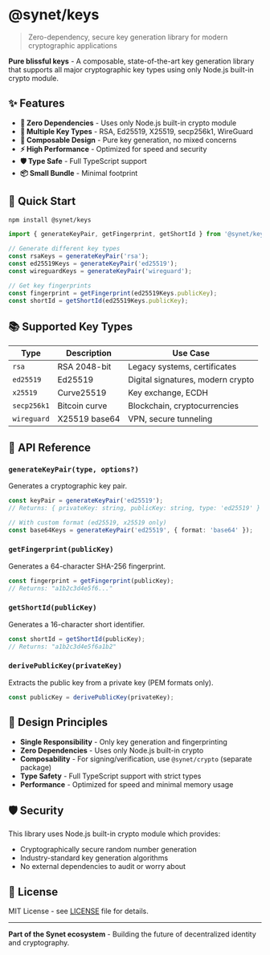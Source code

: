 # @synet/keys

> Zero-dependency, secure key generation library for modern cryptographic applications

**Pure blissful keys** - A composable, state-of-the-art key generation library that supports all major cryptographic key types using only Node.js built-in crypto module.

## ✨ Features

- **🚀 Zero Dependencies** - Uses only Node.js built-in crypto module
- **🔐 Multiple Key Types** - RSA, Ed25519, X25519, secp256k1, WireGuard
- **🎯 Composable Design** - Pure key generation, no mixed concerns
- **⚡️ High Performance** - Optimized for speed and security
- **🛡️ Type Safe** - Full TypeScript support
- **📦 Small Bundle** - Minimal footprint

## 🚀 Quick Start

```bash
npm install @synet/keys
```

```typescript
import { generateKeyPair, getFingerprint, getShortId } from '@synet/keys';

// Generate different key types
const rsaKeys = generateKeyPair('rsa');
const ed25519Keys = generateKeyPair('ed25519');
const wireguardKeys = generateKeyPair('wireguard');

// Get key fingerprints
const fingerprint = getFingerprint(ed25519Keys.publicKey);
const shortId = getShortId(ed25519Keys.publicKey);
```

## 📚 Supported Key Types

| Type | Description | Use Case |
|------|-------------|----------|
| `rsa` | RSA 2048-bit | Legacy systems, certificates |
| `ed25519` | Ed25519 | Digital signatures, modern crypto |
| `x25519` | Curve25519 | Key exchange, ECDH |
| `secp256k1` | Bitcoin curve | Blockchain, cryptocurrencies |
| `wireguard` | X25519 base64 | VPN, secure tunneling |

## 🔧 API Reference

### `generateKeyPair(type, options?)`

Generates a cryptographic key pair.

```typescript
const keyPair = generateKeyPair('ed25519');
// Returns: { privateKey: string, publicKey: string, type: 'ed25519' }

// With custom format (ed25519, x25519 only)
const base64Keys = generateKeyPair('ed25519', { format: 'base64' });
```

### `getFingerprint(publicKey)`

Generates a 64-character SHA-256 fingerprint.

```typescript
const fingerprint = getFingerprint(publicKey);
// Returns: "a1b2c3d4e5f6..."
```

### `getShortId(publicKey)`

Generates a 16-character short identifier.

```typescript
const shortId = getShortId(publicKey);
// Returns: "a1b2c3d4e5f6a1b2"
```

### `derivePublicKey(privateKey)`

Extracts the public key from a private key (PEM formats only).

```typescript
const publicKey = derivePublicKey(privateKey);
```

## 🎯 Design Principles

- **Single Responsibility** - Only key generation and fingerprinting
- **Zero Dependencies** - Uses only Node.js built-in crypto
- **Composability** - For signing/verification, use `@synet/crypto` (separate package)
- **Type Safety** - Full TypeScript support with strict types
- **Performance** - Optimized for speed and minimal memory usage

## 🛡️ Security

This library uses Node.js built-in crypto module which provides:
- Cryptographically secure random number generation
- Industry-standard key generation algorithms
- No external dependencies to audit or worry about

## 📄 License

MIT License - see [LICENSE](LICENSE) file for details.

---

**Part of the Synet ecosystem** - Building the future of decentralized identity and cryptography.

